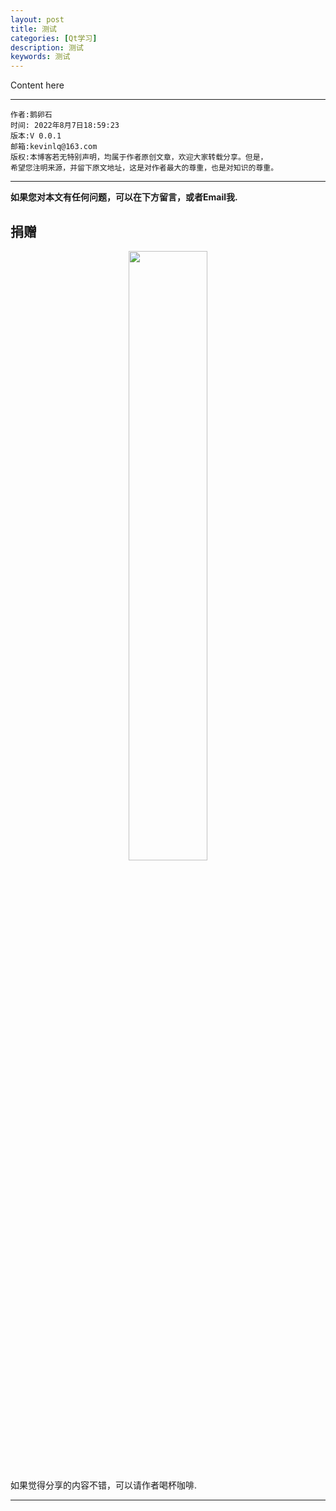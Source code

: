 ```yaml
---
layout: post
title: 测试
categories: [Qt学习]
description: 测试
keywords: 测试
---
```



Content here


******

    作者:鹅卵石
    时间: 2022年8月7日18:59:23
    版本:V 0.0.1
    邮箱:kevinlq@163.com
	版权:本博客若无特别声明，均属于作者原创文章，欢迎大家转载分享。但是，
	希望您注明来源，并留下原文地址，这是对作者最大的尊重，也是对知识的尊重。

<!-- more -->


---

**如果您对本文有任何问题，可以在下方留言，或者Email我.**

## 捐赠

<center>
<img src="/res/img/myCode.png" width="50%" height="50%" />
</center>

如果觉得分享的内容不错，可以请作者喝杯咖啡.

---
